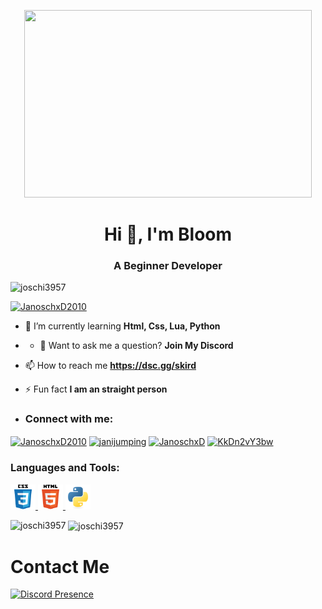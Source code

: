 <p align="center">
  <img width="460" height="300" src="https://i.pinimg.com/736x/b8/af/2b/b8af2b89c7be31d2d11ef9df3082d44d.jpg">
</p>
<h1 align="center">Hi 👋, I'm Bloom</h1>
<h3 align="center">A Beginner Developer</h3>


<p align="left"> <img src="https://komarev.com/ghpvc/?username=joschi3957&label=Profile%20views&color=0e75b6&style=flat" alt="joschi3957" /> </p

<p align="left"> <a href="https://twitter.com/JanoschxD2010" target="blank"><img src="https://img.shields.io/twitter/follow/JanoschxD2010?logo=twitter&style=for-the-badge" alt="JanoschxD2010" /></a> </p>

- 🌱 I’m currently learning **Html, Css, Lua, Python**

- - 💬 Want to ask me a question? **Join My Discord**
 
- 📫 How to reach me **https://dsc.gg/skird**

- ⚡ Fun fact **I am an straight person**

- <h3 align="left">Connect with me:</h3>
<p align="left">
<a href="https://twitter.com/JanoschxD2010" target="blank"><img align="center" src="https://raw.githubusercontent.com/rahuldkjain/github-profile-readme-generator/master/src/images/icons/Social/twitter.svg" alt="JanoschxD2010" height="30" width="40" /></a>
<a href="https://instagram.com/janijumping" target="blank"><img align="center" src="https://raw.githubusercontent.com/rahuldkjain/github-profile-readme-generator/master/src/images/icons/Social/instagram.svg" alt="janijumping" height="30" width="40" /></a>
<a href="https://www.youtube.com/@JanoschxD" target="blank"><img align="center" src="https://raw.githubusercontent.com/rahuldkjain/github-profile-readme-generator/master/src/images/icons/Social/youtube.svg" alt="JanoschxD" height="30" width="40" /></a>
<a href="https://discord.gg/https://discord.gg/KkDn2vY3bw" target="blank"><img align="center" src="https://raw.githubusercontent.com/rahuldkjain/github-profile-readme-generator/master/src/images/icons/Social/discord.svg" alt="KkDn2vY3bw" height="30" width="40" /></a>
</p>

<h3 align="left">Languages and Tools:</h3>
<p align="left"> <a href="https://www.w3schools.com/css/" target="_blank" rel="noreferrer"> <img src="https://raw.githubusercontent.com/devicons/devicon/master/icons/css3/css3-original-wordmark.svg" alt="css3" width="40" height="40"/> </a> <a href="https://www.w3.org/html/" target="_blank" rel="noreferrer"> <img src="https://raw.githubusercontent.com/devicons/devicon/master/icons/html5/html5-original-wordmark.svg" alt="html5" width="40" height="40"/> </a>  <a href="https://www.python.org" target="_blank" rel="noreferrer"> <img src="https://raw.githubusercontent.com/devicons/devicon/master/icons/python/python-original.svg" alt="python" width="40" height="40"/> </a> </p>

<p><img align="left" src="https://github-readme-stats.vercel.app/api/top-langs?username=joschi3957&show_icons=true&locale=en&layout=compact&theme=radical" alt="joschi3957" /></p>

<p>&nbsp;<img align="center" src="https://github-readme-stats.vercel.app/api?username=joschi3957&show_icons=true&locale=en&theme=radical" alt="joschi3957" /></p>


# Contact Me
[![Discord Presence](https://lanyard.cnrad.dev/api/1252595424192368676)](https://discord.com/users/1252595424192368676)
